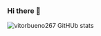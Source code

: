 ### Hi there 👋

![vitorbueno267 GitHUb stats](https://github-readme-stats.vercel.app/api?username=vitorbueno267&show_icons=true)
